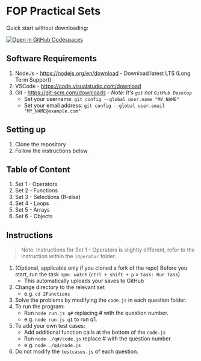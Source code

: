 # FOP Practical Sets

Quick start without downloading:

[![Open in GitHub Codespaces](https://github.com/codespaces/badge.svg)](https://codespaces.new/SP-DIT/ST0523-FOP-practicals)

## Software Requirements

1. NodeJs - https://nodejs.org/en/download - Download latest LTS (Long Term Support)
2. VSCode - https://code.visualstudio.com/download
3. Git - https://git-scm.com/downloads - _Note: It's `git` not `GitHub Desktop`_
    - Set your username: `git config --global user.name "MY_NAME"`
    - Set your email address: `git config --global user.email "MY_NAME@example.com"`

## Setting up

1. Clone the repository
2. Follow the instructions below

## Table of Content

1. Set 1 - Operators
2. Set 2 - Functions
3. Set 3 - Selections (If-else)
4. Set 4 - Loops
5. Set 5 - Arrays
6. Set 6 - Objects

## Instructions

> Note: Instructions for Set 1 - Operators is slightly different, refer to the instruction within the `1Operator` folder.

1. (Optional, applicable only if you cloned a fork of the repo) Before you start, run the task `npm: watch` (`ctrl + shift + p` > `Task: Run Task`)
    - This automatically uploads your saves to GitHub
2. Change directory to the relevant set
    - e.g. `cd 2Functions`
3. Solve the problems by modifying the `code.js` in each question folder.
4. To run the program:
    - Run `node run.js q#` replacing # with the question number.
    - e.g. `node run.js q1` to run q1.
5. To add your own test cases:
    - Add additional function calls at the bottom of the `code.js`
    - Run `node ./q#/code.js` replace # with the question number.
    - e.g. `node ./q4/code.js`
6. Do not modify the `testcases.js` of each question.
